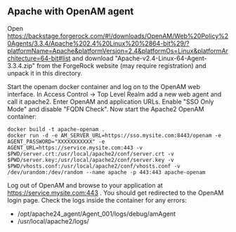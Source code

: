 Apache with OpenAM agent
------------------------

Open https://backstage.forgerock.com/#!/downloads/OpenAM/Web%20Policy%20Agents/3.3.4/Apache%202.4%20Linux%20%2864-bit%29/?platformName=Apache&platformVersion=2.4&platformOs=Linux&platformArchitecture=64-bit#list and download "Apache-v2.4-Linux-64-Agent-3.3.4.zip" from the ForgeRock website (may require registration) and unpack it in this directory.

Start the openam docker container and log on to the OpenAM web interface. In Access Control -> Top Level Realm add a new web agent and call it apache2. Enter OpenAM and application URLs. Enable "SSO Only Mode" and disable "FQDN Check". Now start the Apache2 OpenAM container:

    docker build -t apache-openam .
    docker run -d -e AM_SERVER_URL=https://sso.mysite.com:8443/openam -e AGENT_PASSWORD="XXXXXXXXXXX" -e AGENT_URL=https://service.mysite.com:443 -v $PWD/server.crt:/usr/local/apache2/conf/server.crt -v $PWD/server.key:/usr/local/apache2/conf/server.key -v $PWD/vhosts.conf:/usr/local/apache2/conf/vhosts.conf -v /dev/urandom:/dev/random --name apache -p 443:443 apache-openam

Log out of OpenAM and browse to your application at https://service.mysite.com:443 . You should get redirected to the OpenAM login page. Check the logs inside the container for any errors:

  - /opt/apache24_agent/Agent_001/logs/debug/amAgent
  - /usr/local/apache2/logs/
